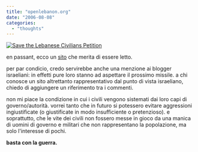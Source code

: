 ```yaml
---
title: "openlebanon.org"
date: "2006-08-08"
categories: 
  - "thoughts"
---
```


[![Save the Lebanese Civilians Petition ](images/logo.jpg)](http://julywar.epetitions.net)

  
  
en passant, ecco un [sito](http://openlebanon.org) che merita di essere letto.

per par condicio, credo servirebbe anche una menzione ai blogger israeliani: in effetti pure loro stanno ad aspettare il prossimo missile. a chi conosce un sito altrettanto rappresentativo dal punto di vista israeliano, chiedo di aggiungere un riferimento tra i commenti.

non mi piace la condizione in cui i civili vengono sistemati dai loro capi di governo/autorità. vorrei tanto che in futuro si potessero evitare aggressioni ingiustificate (o giustificate in modo insufficiente o pretenzioso). e soprattutto, che le vite dei civili non fossero messe in gioco da una manica di uomini di governo e militari che non rappresentano la popolazione, ma solo l'interesse di pochi.

**basta con la guerra.**
